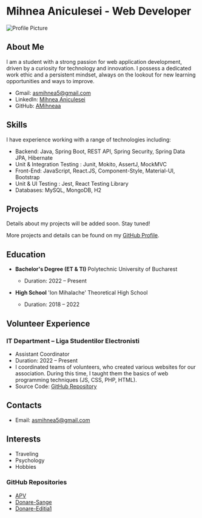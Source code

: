 # Mihnea Aniculesei - Web Developer

![Profile Picture](URL_TO_YOUR_PROFILE_PICTURE)

## About Me

I am a student with a strong passion for web application development, driven by a curiosity for technology and innovation. I possess a dedicated work ethic and a persistent mindset, always on the lookout for new learning opportunities and ways to improve.

- Gmail: asmihnea5@gmail.com
- LinkedIn: [Mihnea Aniculesei](LINKEDIN_PROFILE_URL)
- GitHub: [AMihneaa](GITHUB_PROFILE_URL)

## Skills

I have experience working with a range of technologies including:

- Backend: Java, Spring Boot, REST API, Spring Security, Spring Data JPA, Hibernate
- Unit & Integration Testing : Junit, Mokito, AssertJ, MockMVC 
- Front-End: JavaScript, React.JS, Component-Style, Material-UI, Bootstrap
- Unit & UI Testing : Jest, React Testing Library
- Databases: MySQL, MongoDB, H2

## Projects

Details about my projects will be added soon. Stay tuned!

More projects and details can be found on my [GitHub Profile](GITHUB_PROFILE_URL).

## Education

- **Bachelor's Degree (ET & TI)**
  Polytechnic University of Bucharest
  - Duration: 2022 – Present

- **High School**
  'Ion Mihalache' Theoretical High School
  - Duration: 2018 – 2022

## Volunteer Experience

### IT Department – Liga Studentilor Electronisti

- Assistant Coordinator
- Duration: 2022 – Present
- I coordinated teams of volunteers, who created various websites for our association. During this time, I taught them the basics of web programming techniques (JS, CSS, PHP, HTML).
- Source Code: [GitHub Repository](GITHUB_REPO_URL)

## Contacts

- Email: asmihnea5@gmail.com

## Interests

- Traveling
- Psychology
- Hobbies

### GitHub Repositories

- [APV](GITHUB_REPO_APV)
- [Donare-Sange](GITHUB_REPO_Donare-Sange)
- [Donare-Editia1](GITHUB_REPO_Donare-Editia1)
